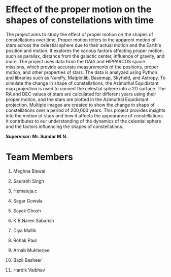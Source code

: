 # Effect of the proper motion on the shapes of constellations with time

The project aims to study the effect of proper motion on the shapes of constellations over time. Proper motion refers to the apparent motion of stars across the celestial sphere due to their actual motion and the Earth's position and motion. It explores the various factors affecting proper motion, such as parallax, distance from the galactic center, influence of gravity, and more. The project uses data from the GAIA and HIPPARCOS space missions, which provide accurate measurements of the positions, proper motion, and other properties of stars. The data is analyzed using Python and libraries such as NumPy, Matplotlib, Basemap, Skyfield, and Astropy. To simulate the change in shape of constellations, the Azimuthal Equidistant map projection is used to convert the celestial sphere into a 2D surface. The RA and DEC values of stars are calculated for different years using their proper motion, and the stars are plotted in the Azimuthal Equidistant projection. Multiple images are created to show the change in shape of constellations over a period of 200,000 years. This project provides insights into the motion of stars and how it affects the appearance of constellations. It contributes to our understanding of the dynamics of the celestial sphere and the factors influencing the shapes of constellations.

**Supervisor: Mr. Sundar M.N.**
# Team Members

1. Meghna Biswal

2. Saurabh Singh

3. Hemateja.c

4. Sagar Gowala

5. Sayak Ghosh

6. K.B.Naren Sabarish

7. Diya Mallik

8. Rohak Paul

9. Arnab Mukherjee

10. Bazil Basheer

11. Hardik Vaibhav

